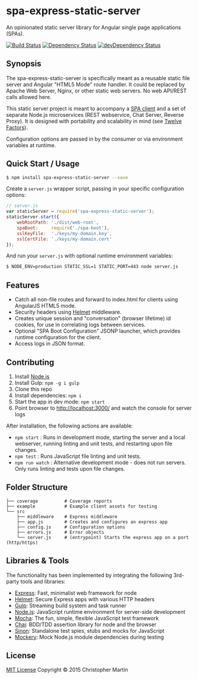 # spa-express-static-server

An opinionated static server library for Angular single page applications (SPAs).

[![Build Status](https://travis-ci.org/cgmartin/spa-express-static-server.svg?branch=master)](https://travis-ci.org/cgmartin/spa-express-static-server)
[![Dependency Status](https://david-dm.org/cgmartin/spa-express-static-server.svg)](https://david-dm.org/cgmartin/spa-express-static-server)
[![devDependency Status](https://david-dm.org/cgmartin/spa-express-static-server/dev-status.svg)](https://david-dm.org/cgmartin/spa-express-static-server#info=devDependencies)

## Synopsis

The spa-express-static-server is specifically meant as a reusable static file server
and Angular "HTML5 Mode" route handler. It could be replaced by Apache Web Server, Nginx, or other
static web servers. No web API/REST calls allowed here.

This static server project is meant to accompany a [SPA client](https://github.com/cgmartin/angular-spa-browserify-example)
and a set of separate Node.js microservices (REST webservice, Chat Server, Reverse Proxy).
It is designed with portability and scalability in mind (see [Twelve Factors](http://12factor.net/)).

Configuration options are passed in by the consumer or via environment variables at runtime.

## Quick Start / Usage

```bash
$ npm install spa-express-static-server --save
```

Create a `server.js` wrapper script, passing in your specific configuration options:
```js
// server.js
var staticServer = require('spa-express-static-server');
staticServer.start({
    webRootPath: './dist/web-root',
    spaBoot:     require('./spa-boot'),
    sslKeyFile:  './keys/my-domain.key',
    sslCertFile: './keys/my-domain.cert'
});
```

And run your `server.js` with optional runtime environment variables:
```bash
$ NODE_ENV=production STATIC_SSL=1 STATIC_PORT=443 node server.js
```

## Features

* Catch all non-file routes and forward to index.html for clients using AngularJS HTML5 mode.
* Security headers using [Helmet](https://github.com/helmetjs/helmet) middleware.
* Creates unique session and "conversation" (browser lifetime) id cookies, for use in correlating logs between services.
* Optional "SPA Boot Configuration" JSONP launcher, which provides runtime configuration for the client.
* Access logs in JSON format.

## Contributing

1. Install [Node.js](https://nodejs.org/download/)
1. Install Gulp: `npm -g i gulp`
1. Clone this repo
1. Install dependencies: `npm i`
1. Start the app in dev mode: `npm start`
1. Point browser to <http://localhost:3000/> and watch the console for server logs

After installation, the following actions are available:

* `npm start` : Runs in development mode, starting the server and a local webserver, running linting and unit tests, and restarting upon file changes.
* `npm test` : Runs JavaScript file linting and unit tests.
* `npm run watch` : Alternative development mode - does not run servers. Only runs linting and tests upon file changes.

## Folder Structure

```
├── coverage          # Coverage reports
├── example           # Example client assets for testing
└── src
    ├── middleware    # Express middleware
    ├── app.js        # Creates and configures an express app
    ├── config.js     # Configuration options
    ├── errors.js     # Error objects
    └── server.js     # (entrypoint) Starts the express app on a port (http/https)
```

## Libraries & Tools

The functionality has been implemented by integrating the following 3rd-party tools and libraries:

 - [Express](https://github.com/strongloop/express): Fast, minimalist web framework for node
 - [Helmet](https://github.com/helmetjs/helmet): Secure Express apps with various HTTP headers
 - [Gulp](http://gulpjs.com/): Streaming build system and task runner
 - [Node.js](http://nodejs.org/api/): JavaScript runtime environment for server-side development
 - [Mocha](http://mochajs.org/): The fun, simple, flexible JavaScript test framework
 - [Chai](http://chaijs.com/): BDD/TDD assertion library for node and the browser
 - [Sinon](http://sinonjs.org/): Standalone test spies, stubs and mocks for JavaScript
 - [Mockery](https://github.com/mfncooper/mockery): Mock Node.js module dependencies during testing

## License

[MIT License](http://cgm.mit-license.org/)  Copyright © 2015 Christopher Martin
